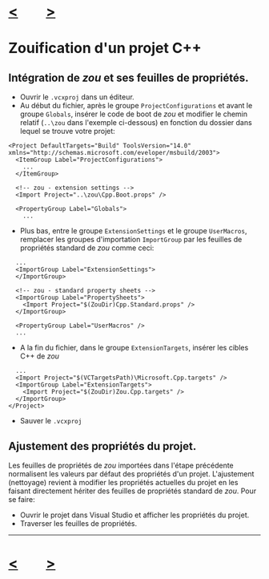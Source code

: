 # [<](property-sheet-shared-overload.md)&emsp;&emsp;[>](cpm.md)

# Zouification d'un projet C++

## Intégration de *zou* et ses feuilles de propriétés.
- Ouvrir le `.vcxproj` dans un éditeur.
- Au début du fichier, après le groupe `ProjectConfigurations` et avant le groupe `Globals`, insérer le code de boot de *zou* et modifier le chemin relatif (`..\zou` dans l'exemple ci-dessous) en fonction du dossier dans lequel se trouve votre projet: 
```
<Project DefaultTargets="Build" ToolsVersion="14.0" xmlns="http://schemas.microsoft.com/eveloper/msbuild/2003">
  <ItemGroup Label="ProjectConfigurations">
	...
  </ItemGroup>

  <!-- zou - extension settings -->
  <Import Project="..\zou\Cpp.Boot.props" />
  
  <PropertyGroup Label="Globals">
	...
```
- Plus bas, entre le groupe `ExtensionSettings` et le groupe `UserMacros`, remplacer les groupes d'importation `ImportGroup` par les feuilles de propriétés standard de *zou* comme ceci:
```
  ...  
  <ImportGroup Label="ExtensionSettings">
  </ImportGroup>
  
  <!-- zou - standard property sheets -->
  <ImportGroup Label="PropertySheets">
    <Import Project="$(ZouDir)Cpp.Standard.props" />
  </ImportGroup>
  
  <PropertyGroup Label="UserMacros" />
  ...
```
- A la fin du fichier, dans le groupe `ExtensionTargets`, insérer les cibles C++ de *zou*
```
  ...
  <Import Project="$(VCTargetsPath)\Microsoft.Cpp.targets" />
  <ImportGroup Label="ExtensionTargets">
    <Import Project="$(ZouDir)Zou.Cpp.targets" />
  </ImportGroup>
</Project>
```
- Sauver le `.vcxproj`


## Ajustement des propriétés du projet.
Les feuilles de propriétés de *zou* importées dans l'étape précédente normalisent les valeurs par défaut des propriétés d'un projet. L'ajustement (nettoyage) revient à modifier les propriétés actuelles du projet en les faisant directement hériter des feuilles de propriétés standard de *zou*. Pour se faire:
- Ouvrir le projet dans Visual Studio et afficher les propriétés du projet.
- Traverser les feuilles de propriétés.

---
# [<](property-sheet-shared-overload.md)&emsp;&emsp;[>](cpm.md)
